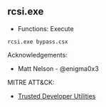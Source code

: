 ## rcsi.exe

* Functions: Execute

```
rcsi.exe bypass.csx
```

Acknowledgements:
* Matt Nelson - @enigma0x3
   
MITRE ATT&CK:
* [Trusted Developer Utilities](https://attack.mitre.org/wiki/Technique/T1127)
